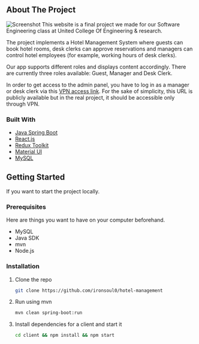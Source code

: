 
## About The Project
![Screenshot](./assets/screen.png)
This website is a final project we made for our Software Engineering class at United College Of Engineering & research. 

The project implements a Hotel Management System where guests can book hotel rooms, desk clerks can approve reservations and managers can control hotel employees (for example, working hours of desk clerks).

Our app supports different roles and displays content accordingly. There are currently three roles available: Guest, Manager and Desk Clerk.

In order to get access to the admin panel, you have to log in as a manager or desk clerk via this [VPN access link](https://hms.ironsoul.me/vpn-access). For the sake of simplicity, this URL is publicly available but in the real project, it should be accessible only through VPN. 

### Built With

* [Java Spring Boot](https://spring.io/projects/spring-boot)
* [React.js](https://reactjs.org/)
* [Redux Toolkit](https://redux-toolkit.js.org/)
* [Material UI](https://material-ui.com/)
* [MySQL](https://www.mysql.com/)

## Getting Started

If you want to start the project locally.

### Prerequisites

Here are things you want to have on your computer beforehand.

* MySQL
* Java SDK
* mvn
* Node.js

### Installation

1. Clone the repo
   ```sh
   git clone https://github.com/ironsoul0/hotel-management
   ```
2. Run using mvn
   ```sh
   mvn clean spring-boot:run
   ```
3. Install dependencies for a client and start it
   ```sh
   cd client && npm install && npm start
   ```
